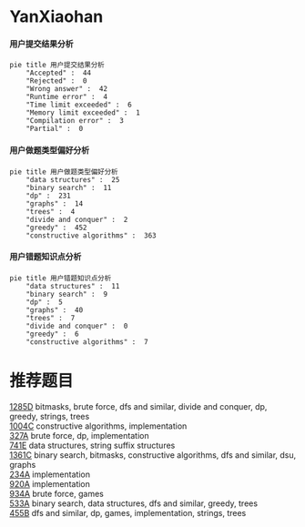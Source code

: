 # YanXiaohan

<!-- tabs:start -->



#### **用户提交结果分析**

```mermaid
pie title 用户提交结果分析
    "Accepted" :  44
    "Rejected" :  0
    "Wrong answer" :  42
    "Runtime error" :  4
    "Time limit exceeded" :  6
    "Memory limit exceeded" :  1
    "Compilation error" :  3
    "Partial" :  0
```

#### **用户做题类型偏好分析**

```mermaid
pie title 用户做题类型偏好分析
    "data structures" :  25
    "binary search" :  11
    "dp" :  231
    "graphs" :  14
    "trees" :  4
    "divide and conquer" :  2
    "greedy" :  452
    "constructive algorithms" :  363
```
#### **用户错题知识点分析**

```mermaid
pie title 用户错题知识点分析
    "data structures" :  11
    "binary search" :  9
    "dp" :  5
    "graphs" :  40
    "trees" :  7
    "divide and conquer" :  0
    "greedy" :  6
    "constructive algorithms" :  7
```



<!-- tabs:end -->
# 推荐题目
[1285D](https://codeforces.com/contest/1285/problem/D)		bitmasks,
                        brute force,
                        dfs and similar,
                        divide and conquer,
                        dp,
                        greedy,
                        strings,
                        trees		  
[1004C](https://codeforces.com/contest/1004/problem/C)		constructive algorithms,
                        implementation		  
[327A](https://codeforces.com/contest/327/problem/A)		brute force,
                        dp,
                        implementation		  
[741E](https://codeforces.com/contest/741/problem/E)		data structures,
                        string suffix structures		  
[1361C](https://codeforces.com/contest/1361/problem/C)		binary search,
                        bitmasks,
                        constructive algorithms,
                        dfs and similar,
                        dsu,
                        graphs		  
[234A](https://codeforces.com/contest/234/problem/A)		implementation		  
[920A](https://codeforces.com/contest/920/problem/A)		implementation		  
[934A](https://codeforces.com/contest/934/problem/A)		brute force,
                        games		  
[533A](https://codeforces.com/contest/533/problem/A)		binary search,
                        data structures,
                        dfs and similar,
                        greedy,
                        trees		  
[455B](https://codeforces.com/contest/455/problem/B)		dfs and similar,
                        dp,
                        games,
                        implementation,
                        strings,
                        trees		  
